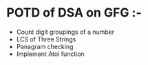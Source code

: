 # POTD of DSA on GFG :-
- Count digit groupings of a number
- LCS of Three Strings
- Panagram checking
- Implement Atoi function